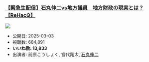### [【緊急生配信】石丸伸二vs地方議員　地方財政の現実とは？【ReHacQ】](https://www.youtube.com/watch?v=MkLbROvzUB4)
[![](https://img.youtube.com/vi/MkLbROvzUB4/sddefault.jpg)](https://www.youtube.com/watch?v=MkLbROvzUB4)
-   公開日: 2025-03-03
-   視聴数: 684,891
-   **いいね数: 13,833**
-   出演者: 前原こうしょく, 宮代翔太, [石丸伸二](/rehacq_fan/people/石丸伸二 "wikilink")
